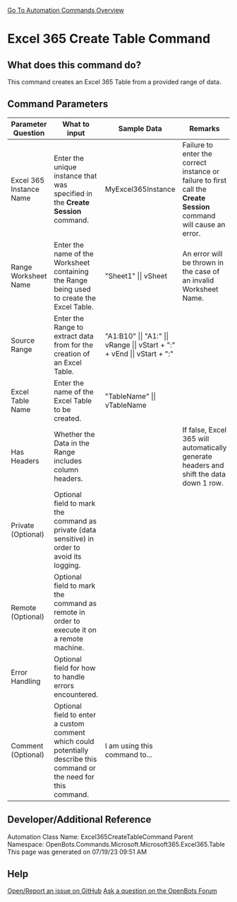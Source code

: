 <!--TITLE: Excel 365 Create Table Command -->
<!-- SUBTITLE: a command in the Microsoft Commands\Microsoft 365\Excel 365\Table group. -->
[Go To Automation Commands Overview](/automation-commands)


# Excel 365 Create Table Command


## What does this command do?
This command creates an Excel 365 Table from a provided range of data.


## Command Parameters
| Parameter Question   	| What to input  	|  Sample Data 	| Remarks  	|
| ---                    | ---               | ---           | ---       |
|Excel 365 Instance Name|Enter the unique instance that was specified in the **Create Session** command.|MyExcel365Instance|Failure to enter the correct instance or failure to first call the **Create Session** command will cause an error.|
|Range Worksheet Name|Enter the name of the Worksheet containing the Range being used to create the Excel Table.|"Sheet1" \|\| vSheet|An error will be thrown in the case of an invalid Worksheet Name.|
|Source Range|Enter the Range to extract data from for the creation of an Excel Table.|"A1:B10" \|\| "A1:" \|\| vRange \|\| vStart + ":" + vEnd \|\| vStart + ":"||
|Excel Table Name|Enter the name of the Excel Table to be created.|"TableName" \|\| vTableName||
|Has Headers|Whether the Data in the Range includes column headers.||If false, Excel 365 will automatically generate headers and shift the data down 1 row.|
|Private (Optional)|Optional field to mark the command as private (data sensitive) in order to avoid its logging.|||
|Remote (Optional)|Optional field to mark the command as remote in order to execute it on a remote machine.|||
|Error Handling|Optional field for how to handle errors encountered.|||
|Comment (Optional)|Optional field to enter a custom comment which could potentially describe this command or the need for this command.|I am using this command to...||


## Developer/Additional Reference
Automation Class Name: Excel365CreateTableCommand
Parent Namespace: OpenBots.Commands.Microsoft.Microsoft365.Excel365.Table
This page was generated on 07/19/23 09:51 AM


## Help
[Open/Report an issue on GitHub](https://github.com/OpenBotsAI/OpenBots.Studio/issues/new)
[Ask a question on the OpenBots Forum](https://openbots.ai/forums/)
